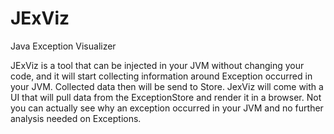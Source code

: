 # JExViz
Java Exception Visualizer

JExViz is a tool that can be injected in your JVM without changing your code, and it will start collecting information around Exception occurred in your JVM. 
Collected data then will be send to Store. JexViz will come with a UI that will pull data from the ExceptionStore and render it in a browser. 
Not you can actually see why an exception occurred in your JVM and no further analysis needed on Exceptions. 
